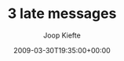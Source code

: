 ---
title: '3 late messages'
posts: 1
hash: 't1026'
author: 'Joop Kiefte'
date: 2009-03-30T19:35:00+00:00
sources:
  - http://forums.tokipona.org/viewtopic.php%3Ft=1026.html
---